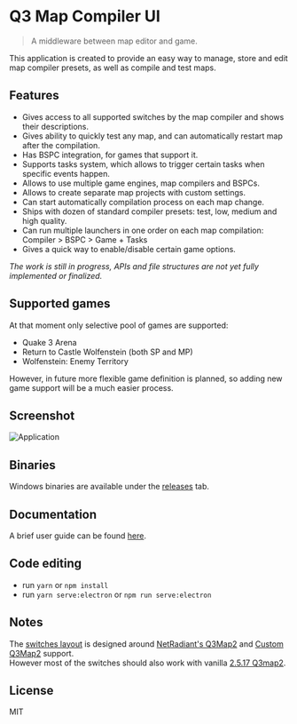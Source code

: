 # Q3 Map Compiler UI
> A middleware between map editor and game.

This application is created to provide an easy way to manage, store and edit map compiler presets, as well as compile and test maps. 

## Features
* Gives access to all supported switches by the map compiler and shows their descriptions. 
* Gives ability to quickly test any map, and can automatically restart map after the compilation.
* Has BSPC integration, for games that support it. 
* Supports tasks system, which allows to trigger certain tasks when specific events happen.
* Allows to use multiple game engines, map compilers and BSPCs.
* Allows to create separate map projects with custom settings.
* Can start automatically compilation process on each map change.
* Ships with dozen of standard compiler presets: test, low, medium and high quality.
* Can run multiple launchers in one order on each map compilation: Compiler > BSPC > Game + Tasks
* Gives a quick way to enable/disable certain game options.

*The work is still in progress, APIs and file structures are not yet fully implemented or finalized.*

## Supported games
At that moment only selective pool of games are supported:
* Quake 3 Arena
* Return to Castle Wolfenstein (both SP and MP)
* Wolfenstein: Enemy Territory

However, in future more flexible game definition is planned, so adding new game support will be a much easier process. 

## Screenshot
![Application](../master/data/doc/assets/app.png)

## Binaries
Windows binaries are available under the [releases](https://github.com/id-tech-3-tools/map-compiler-ui/releases) tab.

## Documentation
A brief user guide can be found [here](https://github.com/id-tech-3-tools/map-compiler-ui/blob/master/data/doc/application.md).

## Code editing
* run `yarn` or `npm install`
* run `yarn serve:electron` or `npm run serve:electron`

## Notes
The [switches layout](../master/data/switches-layout.json) is designed around [NetRadiant's Q3Map2](https://github.com/Garux/netradiant-custom/releases) and [Custom Q3Map2](https://github.com/id-tech-3-tools/map-compiler) support.  
However most of the switches should also work with vanilla [2.5.17 Q3map2](http://icculus.org/gtkradiant/).

## License
MIT
